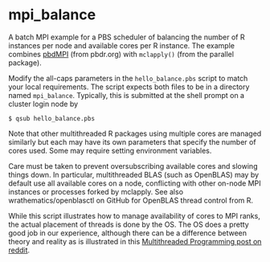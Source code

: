# mpi_balance
A batch MPI example for a PBS scheduler of balancing the number of R
instances per node and available cores per R instance. The example
combines [pbdMPI](https://github.com/RBigData/pbdMPI) (from pbdr.org)
with `mclapply()` (from the parallel package).

Modify the all-caps parameters in the `hello_balance.pbs` script to
match your local requirements. The script expects both files to be in
a directory named `mpi_balance`. Typically, this is submitted at the
shell prompt on a cluster login node by

```{sh}
$ qsub hello_balance.pbs 
```
Note that other multithreaded R packages using multiple cores are
managed similarly but each may have its own parameters that specify
the number of cores used. Some may require setting environment
variables. 

Care must be taken to prevent oversubscribing available
cores and slowing things down. In particular, multithreaded BLAS (such
as OpenBLAS) may by default use all available cores on a node,
conflicting with other on-node MPI instances or processes forked by
mclapply. See also wrathematics/openblasctl on GitHub for OpenBLAS
thread control from R.

While this script illustrates how to manage availability of cores to
MPI ranks, the actual placement of threads is done by the OS. The OS
does a pretty good job in our experience, although there can be a
difference between theory and reality as is illustrated in
this [Multithreaded Programming post on reddit](https://www.reddit.com/r/aww/comments/2oagj8/multithreaded_programming_theory_and_practice/).
